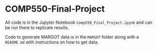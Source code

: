 # COMP550-Final-Project

All code is in the Jupyter Notebook `Comp550_Final_Project.ipynb` and can be run there to replicate results. 

Code to generate MARGOT data is in the `MARGOT` folder along with a `README.md` with instructions on how to get data.
